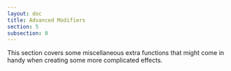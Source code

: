 ```yaml
---
layout: doc
title: Advanced Modifiers
section: 5
subsection: 0
---
```

This section covers some miscellaneous extra functions that might come in handy when creating some more complicated effects.
